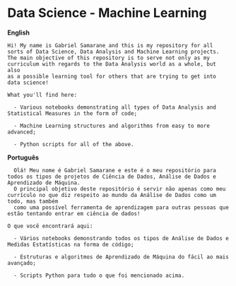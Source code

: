 # Data Science - Machine Learning

**English**

    Hi! My name is Gabriel Samarane and this is my repository for all sorts of Data Science, Data Analysis and Machine Learning projects.
    The main objective of this repository is to serve not only as my curriculum with regards to the Data Analysis world as a whole, but also 
    as a possible learning tool for others that are trying to get into data science! 

    What you'll find here:

      - Various notebooks demonstrating all types of Data Analysis and Statistical Measures in the form of code;

      - Machine Learning structures and algorithms from easy to more advanced;

      - Python scripts for all of the above.

**Português**
      
      Olá! Meu nome é Gabriel Samarane e este é o meu repositório para todos os tipos de projetos de Ciência de Dados, Análise de Dados e Aprendizado de Máquina.
      O principal objetivo deste repositório é servir não apenas como meu currículo no que diz respeito ao mundo da Análise de Dados como um todo, mas também 
      como uma possível ferramenta de aprendizagem para outras pessoas que estão tentando entrar em ciência de dados!

    O que você encontrará aqui:

      - Vários notebooks demonstrando todos os tipos de Análise de Dados e Medidas Estatísticas na forma de código;

      - Estruturas e algoritmos de Aprendizado de Máquina do fácil ao mais avançado;

      - Scripts Python para tudo o que foi mencionado acima.  
